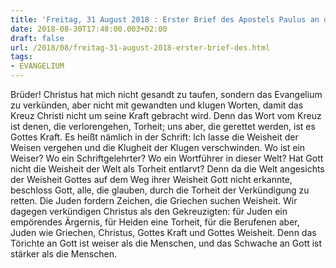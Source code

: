 ```yaml
---
title: 'Freitag, 31 August 2018 : Erster Brief des Apostels Paulus an die Korinther 1,17-25.'
date: 2018-08-30T17:48:00.003+02:00
draft: false
url: /2018/08/freitag-31-august-2018-erster-brief-des.html
tags: 
- EVANGELIUM
---
```


Brüder! Christus hat mich nicht gesandt zu taufen, sondern das Evangelium zu verkünden, aber nicht mit gewandten und klugen Worten, damit das Kreuz Christi nicht um seine Kraft gebracht wird. Denn das Wort vom Kreuz ist denen, die verlorengehen, Torheit; uns aber, die gerettet werden, ist es Gottes Kraft. Es heißt nämlich in der Schrift: Ich lasse die Weisheit der Weisen vergehen und die Klugheit der Klugen verschwinden. Wo ist ein Weiser? Wo ein Schriftgelehrter? Wo ein Wortführer in dieser Welt? Hat Gott nicht die Weisheit der Welt als Torheit entlarvt? Denn da die Welt angesichts der Weisheit Gottes auf dem Weg ihrer Weisheit Gott nicht erkannte, beschloss Gott, alle, die glauben, durch die Torheit der Verkündigung zu retten. Die Juden fordern Zeichen, die Griechen suchen Weisheit. Wir dagegen verkündigen Christus als den Gekreuzigten: für Juden ein empörendes Ärgernis, für Heiden eine Torheit, für die Berufenen aber, Juden wie Griechen, Christus, Gottes Kraft und Gottes Weisheit. Denn das Törichte an Gott ist weiser als die Menschen, und das Schwache an Gott ist stärker als die Menschen.
